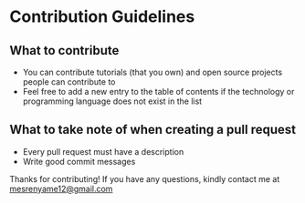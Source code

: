 # Contribution Guidelines

## What to contribute
* You can contribute tutorials (that you own) and open source projects people can contribute to
* Feel free to add a new entry to the table of contents if the technology or programming language does not exist in the list


## What to take note of when creating a pull request
* Every pull request must have a description
* Write good commit messages


Thanks for contributing! If you have any questions, kindly contact me at mesrenyame12@gmail.com
